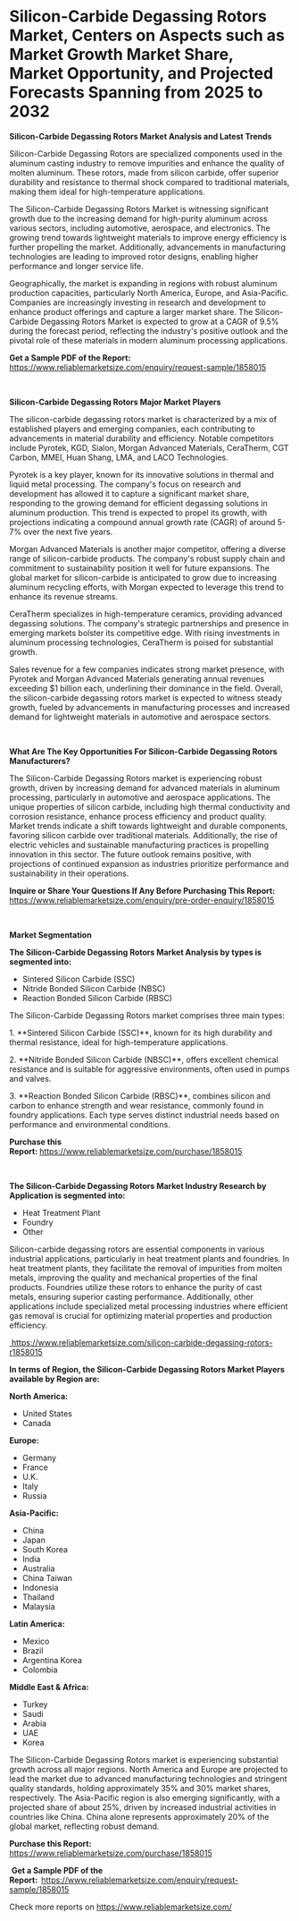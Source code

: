 <p><h1>Silicon-Carbide Degassing Rotors Market, Centers on Aspects such as Market Growth Market Share, Market Opportunity, and Projected Forecasts Spanning from 2025 to 2032</h1></p><p><strong>Silicon-Carbide Degassing Rotors Market Analysis and Latest Trends</strong></p>
<p><p>Silicon-Carbide Degassing Rotors are specialized components used in the aluminum casting industry to remove impurities and enhance the quality of molten aluminum. These rotors, made from silicon carbide, offer superior durability and resistance to thermal shock compared to traditional materials, making them ideal for high-temperature applications. </p><p>The Silicon-Carbide Degassing Rotors Market is witnessing significant growth due to the increasing demand for high-purity aluminum across various sectors, including automotive, aerospace, and electronics. The growing trend towards lightweight materials to improve energy efficiency is further propelling the market. Additionally, advancements in manufacturing technologies are leading to improved rotor designs, enabling higher performance and longer service life.</p><p>Geographically, the market is expanding in regions with robust aluminum production capacities, particularly North America, Europe, and Asia-Pacific. Companies are increasingly investing in research and development to enhance product offerings and capture a larger market share. The Silicon-Carbide Degassing Rotors Market is expected to grow at a CAGR of 9.5% during the forecast period, reflecting the industry's positive outlook and the pivotal role of these materials in modern aluminum processing applications.</p></p>
<p><strong>Get a Sample PDF of the Report:&nbsp;</strong> <a href="https://www.reliablemarketsize.com/enquiry/request-sample/1858015?utm_campaign=2472&utm_medium=2&utm_source=Github&utm_content=ia&utm_term=28022025&utm_id=silicon-carbide-degassing-rotors">https://www.reliablemarketsize.com/enquiry/request-sample/1858015</a></p>
<p>&nbsp;</p>
<p><strong>Silicon-Carbide Degassing Rotors Major Market Players</strong></p>
<p><p>The silicon-carbide degassing rotors market is characterized by a mix of established players and emerging companies, each contributing to advancements in material durability and efficiency. Notable competitors include Pyrotek, KGD, Sialon, Morgan Advanced Materials, CeraTherm, CGT Carbon, MMEI, Huan Shang, LMA, and LACO Technologies.</p><p>Pyrotek is a key player, known for its innovative solutions in thermal and liquid metal processing. The company's focus on research and development has allowed it to capture a significant market share, responding to the growing demand for efficient degassing solutions in aluminum production. This trend is expected to propel its growth, with projections indicating a compound annual growth rate (CAGR) of around 5-7% over the next five years.</p><p>Morgan Advanced Materials is another major competitor, offering a diverse range of silicon-carbide products. The company's robust supply chain and commitment to sustainability position it well for future expansions. The global market for silicon-carbide is anticipated to grow due to increasing aluminum recycling efforts, with Morgan expected to leverage this trend to enhance its revenue streams.</p><p>CeraTherm specializes in high-temperature ceramics, providing advanced degassing solutions. The company's strategic partnerships and presence in emerging markets bolster its competitive edge. With rising investments in aluminum processing technologies, CeraTherm is poised for substantial growth.</p><p>Sales revenue for a few companies indicates strong market presence, with Pyrotek and Morgan Advanced Materials generating annual revenues exceeding $1 billion each, underlining their dominance in the field. Overall, the silicon-carbide degassing rotors market is expected to witness steady growth, fueled by advancements in manufacturing processes and increased demand for lightweight materials in automotive and aerospace sectors.</p></p>
<p>&nbsp;</p>
<p><strong>What Are The Key Opportunities For Silicon-Carbide Degassing Rotors Manufacturers?</strong></p>
<p><p>The Silicon-Carbide Degassing Rotors market is experiencing robust growth, driven by increasing demand for advanced materials in aluminum processing, particularly in automotive and aerospace applications. The unique properties of silicon carbide, including high thermal conductivity and corrosion resistance, enhance process efficiency and product quality. Market trends indicate a shift towards lightweight and durable components, favoring silicon carbide over traditional materials. Additionally, the rise of electric vehicles and sustainable manufacturing practices is propelling innovation in this sector. The future outlook remains positive, with projections of continued expansion as industries prioritize performance and sustainability in their operations.</p></p>
<p><strong>Inquire or Share Your Questions If Any Before Purchasing This Report:</strong> <a href="https://www.reliablemarketsize.com/enquiry/pre-order-enquiry/1858015?utm_campaign=2472&utm_medium=2&utm_source=Github&utm_content=ia&utm_term=28022025&utm_id=silicon-carbide-degassing-rotors">https://www.reliablemarketsize.com/enquiry/pre-order-enquiry/1858015</a></p>
<p>&nbsp;</p>
<p><strong>Market Segmentation</strong></p>
<p><strong>The Silicon-Carbide Degassing Rotors Market Analysis by types is segmented into:</strong></p>
<p><ul><li>Sintered Silicon Carbide (SSC)</li><li>Nitride Bonded Silicon Carbide (NBSC)</li><li>Reaction Bonded Silicon Carbide (RBSC)</li></ul></p>
<p><p>The Silicon-Carbide Degassing Rotors market comprises three main types: </p><p>1. **Sintered Silicon Carbide (SSC)**, known for its high durability and thermal resistance, ideal for high-temperature applications. </p><p>2. **Nitride Bonded Silicon Carbide (NBSC)**, offers excellent chemical resistance and is suitable for aggressive environments, often used in pumps and valves. </p><p>3. **Reaction Bonded Silicon Carbide (RBSC)**, combines silicon and carbon to enhance strength and wear resistance, commonly found in foundry applications. Each type serves distinct industrial needs based on performance and environmental conditions.</p></p>
<p><strong>Purchase this Report:&nbsp;</strong><a href="https://www.reliablemarketsize.com/purchase/1858015?utm_campaign=2472&utm_medium=2&utm_source=Github&utm_content=ia&utm_term=28022025&utm_id=silicon-carbide-degassing-rotors">https://www.reliablemarketsize.com/purchase/1858015</a></p>
<p>&nbsp;</p>
<p><strong>The Silicon-Carbide Degassing Rotors Market Industry Research by Application is segmented into:</strong></p>
<p><ul><li>Heat Treatment Plant</li><li>Foundry</li><li>Other</li></ul></p>
<p><p>Silicon-carbide degassing rotors are essential components in various industrial applications, particularly in heat treatment plants and foundries. In heat treatment plants, they facilitate the removal of impurities from molten metals, improving the quality and mechanical properties of the final products. Foundries utilize these rotors to enhance the purity of cast metals, ensuring superior casting performance. Additionally, other applications include specialized metal processing industries where efficient gas removal is crucial for optimizing material properties and production efficiency.</p></p>
<p><a href="https://www.reliablemarketsize.com/silicon-carbide-degassing-rotors-r1858015?utm_campaign=2472&utm_medium=2&utm_source=Github&utm_content=ia&utm_term=28022025&utm_id=silicon-carbide-degassing-rotors">&nbsp;https://www.reliablemarketsize.com/silicon-carbide-degassing-rotors-r1858015</a></p>
<p><strong>In terms of Region, the Silicon-Carbide Degassing Rotors Market Players available by Region are:</strong></p>
<p>
    <p> <strong> North America: </strong>
        <ul>
            <li>United States</li>
            <li>Canada</li>
        </ul>
        </p> 
    <p> <strong> Europe: </strong>
        <ul>
            <li>Germany</li>
            <li>France</li>
            <li>U.K.</li>
            <li>Italy</li>
            <li>Russia</li>
        </ul>
        </p> 
    <p> <strong> Asia-Pacific: </strong>
        <ul>
            <li>China</li>
            <li>Japan</li>
            <li>South Korea</li>
            <li>India</li>
            <li>Australia</li>
            <li>China Taiwan</li>
            <li>Indonesia</li>
            <li>Thailand</li>
            <li>Malaysia</li>
        </ul>
        </p> 
    <p> <strong> Latin America: </strong>
        <ul>
            <li>Mexico</li>
            <li>Brazil</li>
            <li>Argentina Korea</li>
            <li>Colombia</li>
        </ul>
        </p> 
    <p> <strong> Middle East & Africa: </strong>
        <ul>
            <li>Turkey</li>
            <li>Saudi</li>
            <li>Arabia</li>
            <li>UAE</li>
            <li>Korea</li>
        </ul>
    </p>
    </p>
<p><p>The Silicon-Carbide Degassing Rotors market is experiencing substantial growth across all major regions. North America and Europe are projected to lead the market due to advanced manufacturing technologies and stringent quality standards, holding approximately 35% and 30% market shares, respectively. The Asia-Pacific region is also emerging significantly, with a projected share of about 25%, driven by increased industrial activities in countries like China. China alone represents approximately 20% of the global market, reflecting robust demand.</p></p>
<p><strong>Purchase this Report: </strong><a href="https://www.reliablemarketsize.com/purchase/1858015?utm_campaign=2472&utm_medium=2&utm_source=Github&utm_content=ia&utm_term=28022025&utm_id=silicon-carbide-degassing-rotors">https://www.reliablemarketsize.com/purchase/1858015</a></p>
<p>&nbsp;<strong>Get a Sample PDF of the Report:&nbsp;&nbsp;</strong><a href="https://www.reliablemarketsize.com/enquiry/request-sample/1858015?utm_campaign=2472&utm_medium=2&utm_source=Github&utm_content=ia&utm_term=28022025&utm_id=silicon-carbide-degassing-rotors">https://www.reliablemarketsize.com/enquiry/request-sample/1858015</a></p>
<p><strong></strong></p>
<p>Check more reports on <a href="https://www.reliablemarketsize.com/?utm_campaign=2472&utm_medium=2&utm_source=Github&utm_content=ia&utm_term=28022025&utm_id=silicon-carbide-degassing-rotors">https://www.reliablemarketsize.com/</a></p>